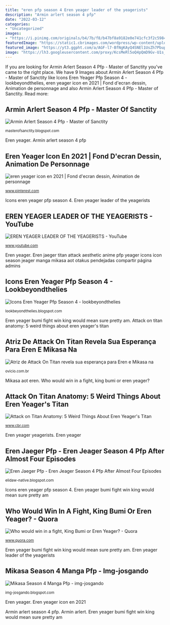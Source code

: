 ```yaml
---
title: "eren pfp season 4 Eren yeager leader of the yeagerists"
description: "Armin arlert season 4 pfp"
date: "2022-03-12"
categories:
- "Uncategorized"
images:
- "https://i.pinimg.com/originals/b4/7b/f8/b47bf8a9182e0e741cfc3f2c5984a453.jpg"
featuredImage: "https://static1.cbrimages.com/wordpress/wp-content/uploads/2019/08/Attack-on-Titan-Season-3.jpg"
featured_image: "https://yt3.ggpht.com/a/AGF-l7-BfNgKAyQ4SNEl1UsZh7PbupNUjjSQ3Db-Zg=s900-c-k-c0xffffffff-no-rj-mo"
image: "https://lh3.googleusercontent.com/proxy/KcsMeRl5oQ4pQmD9Gv-U1s_fy1F4fzfB4TERkV7pRlUzuhP-c2yHF9VV8o6QNAFsXonLRc76AY57TQh3Li2RG1Epw8WRulTHDzZuuJ-2Y0MDr-_oXqIOKpdt-ghyYSTR=w1200-h630-p-k-no-nu"
---
```


If you are looking for Armin Arlert Season 4 Pfp - Master of Sanctity you've came to the right place. We have 9 Images about Armin Arlert Season 4 Pfp - Master of Sanctity like Icons Eren Yeager Pfp Season 4 - lookbeyondthelies, eren yeager icon en 2021 | Fond d&#039;ecran dessin, Animation de personnage and also Armin Arlert Season 4 Pfp - Master of Sanctity. Read more:

## Armin Arlert Season 4 Pfp - Master Of Sanctity

![Armin Arlert Season 4 Pfp - Master of Sanctity](https://ih1.redbubble.net/image.2150164667.9235/ur,pin_large_front,square,600x600.jpg "Icons eren yeager pfp season 4")

<small>masterofsanctity.blogspot.com</small>

Eren yeager. Armin arlert season 4 pfp

## Eren Yeager Icon En 2021 | Fond D&#039;ecran Dessin, Animation De Personnage

![eren yeager icon en 2021 | Fond d&#039;ecran dessin, Animation de personnage](https://i.pinimg.com/736x/a2/69/95/a26995181d674fba5b048c418eb85a64.jpg "Who would win in a fight, king bumi or eren yeager?")

<small>www.pinterest.com</small>

Icons eren yeager pfp season 4. Eren yeager leader of the yeagerists

## EREN YEAGER LEADER OF THE YEAGERISTS - YouTube

![EREN YEAGER LEADER OF THE YEAGERISTS - YouTube](https://yt3.ggpht.com/a/AGF-l7-BfNgKAyQ4SNEl1UsZh7PbupNUjjSQ3Db-Zg=s900-c-k-c0xffffffff-no-rj-mo "Eren jaeger titan attack aesthetic anime pfp yeager icons icon season jeager manga mikasa aot otakus pendejadas compartir página admins")

<small>www.youtube.com</small>

Eren yeager. Eren jaeger titan attack aesthetic anime pfp yeager icons icon season jeager manga mikasa aot otakus pendejadas compartir página admins

## Icons Eren Yeager Pfp Season 4 - Lookbeyondthelies

![Icons Eren Yeager Pfp Season 4 - lookbeyondthelies](https://lh3.googleusercontent.com/proxy/KcsMeRl5oQ4pQmD9Gv-U1s_fy1F4fzfB4TERkV7pRlUzuhP-c2yHF9VV8o6QNAFsXonLRc76AY57TQh3Li2RG1Epw8WRulTHDzZuuJ-2Y0MDr-_oXqIOKpdt-ghyYSTR=w1200-h630-p-k-no-nu "Eren yeager")

<small>lookbeyondthelies.blogspot.com</small>

Eren yeager bumi fight win king would mean sure pretty am. Attack on titan anatomy: 5 weird things about eren yeager&#039;s titan

## Atriz De Attack On Titan Revela Sua Esperança Para Eren E Mikasa Na

![Atriz de Attack On Titan revela sua esperança para Eren e Mikasa na](https://ovicio.com.br/wp-content/uploads/2020/06/20200604-20200212-mikasa.jpg "Eren yeager bumi fight win king would mean sure pretty am")

<small>ovicio.com.br</small>

Mikasa aot eren. Who would win in a fight, king bumi or eren yeager?

## Attack On Titan Anatomy: 5 Weird Things About Eren Yeager&#039;s Titan

![Attack on Titan Anatomy: 5 Weird Things About Eren Yeager&#039;s Titan](https://static1.cbrimages.com/wordpress/wp-content/uploads/2019/08/Attack-on-Titan-Season-3.jpg "Eren jaeger pfp")

<small>www.cbr.com</small>

Eren yeager yeagerists. Eren yeager

## Eren Jaeger Pfp - Eren Jeager Season 4 Pfp After Almost Four Episodes

![Eren Jaeger Pfp - Eren Jeager Season 4 Pfp After Almost Four Episodes](https://i.pinimg.com/564x/54/dd/6f/54dd6f95aa77df2b3cc6e5d7a254c742.jpg "Eren jaeger titan attack aesthetic anime pfp yeager icons icon season jeager manga mikasa aot otakus pendejadas compartir página admins")

<small>elidaw-native.blogspot.com</small>

Icons eren yeager pfp season 4. Eren yeager bumi fight win king would mean sure pretty am

## Who Would Win In A Fight, King Bumi Or Eren Yeager? - Quora

![Who would win in a fight, King Bumi or Eren Yeager? - Quora](https://qph.fs.quoracdn.net/main-qimg-7f2d7be0d45fed96296a228109976a21 "Eren yeager leader of the yeagerists")

<small>www.quora.com</small>

Eren yeager bumi fight win king would mean sure pretty am. Eren yeager leader of the yeagerists

## Mikasa Season 4 Manga Pfp - Img-josgando

![Mikasa Season 4 Manga Pfp - img-josgando](https://i.pinimg.com/originals/b4/7b/f8/b47bf8a9182e0e741cfc3f2c5984a453.jpg "Who would win in a fight, king bumi or eren yeager?")

<small>img-josgando.blogspot.com</small>

Eren yeager. Eren yeager icon en 2021

Armin arlert season 4 pfp. Armin arlert. Eren yeager bumi fight win king would mean sure pretty am
